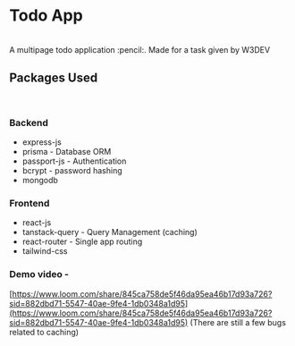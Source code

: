 # Todo App
<br>
A multipage todo application :pencil:. Made for a task given by W3DEV

## Packages Used
<br>

### Backend
- express-js
- prisma - Database ORM
- passport-js - Authentication
- bcrypt - password hashing
- mongodb

### Frontend
- react-js
- tanstack-query - Query Management (caching)
- react-router - Single app routing
- tailwind-css

### Demo video - 
[https://www.loom.com/share/845ca758de5f46da95ea46b17d93a726?sid=882dbd71-5547-40ae-9fe4-1db0348a1d95](https://www.loom.com/share/845ca758de5f46da95ea46b17d93a726?sid=882dbd71-5547-40ae-9fe4-1db0348a1d95)
(There are still a few bugs related to caching)